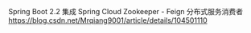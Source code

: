 


Spring Boot 2.2 集成 Spring Cloud Zookeeper - Feign 分布式服务消费者
https://blog.csdn.net/Mrqiang9001/article/details/104501110